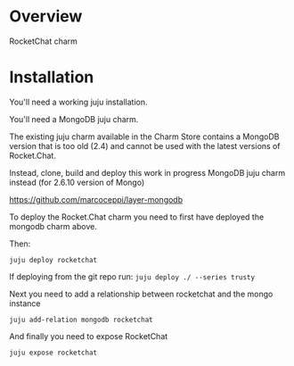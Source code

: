# Overview

RocketChat charm

# Installation

You'll need a working juju installation.

You'll need a MongoDB juju charm.

The existing juju charm available in the Charm Store contains a MongoDB version that is too old (2.4) and cannot be used with the latest versions of Rocket.Chat.

Instead, clone, build and deploy this work in progress MongoDB juju charm instead (for 2.6.10 version of Mongo)

https://github.com/marcoceppi/layer-mongodb

To deploy the Rocket.Chat charm you need to first have deployed the mongodb charm above.

Then:

```
juju deploy rocketchat
```

If deploying from the git repo run: `juju deploy ./ --series trusty`

Next you need to add a relationship between rocketchat and the mongo instance

`juju add-relation mongodb rocketchat`

And finally you need to expose RocketChat

`juju expose rocketchat`

